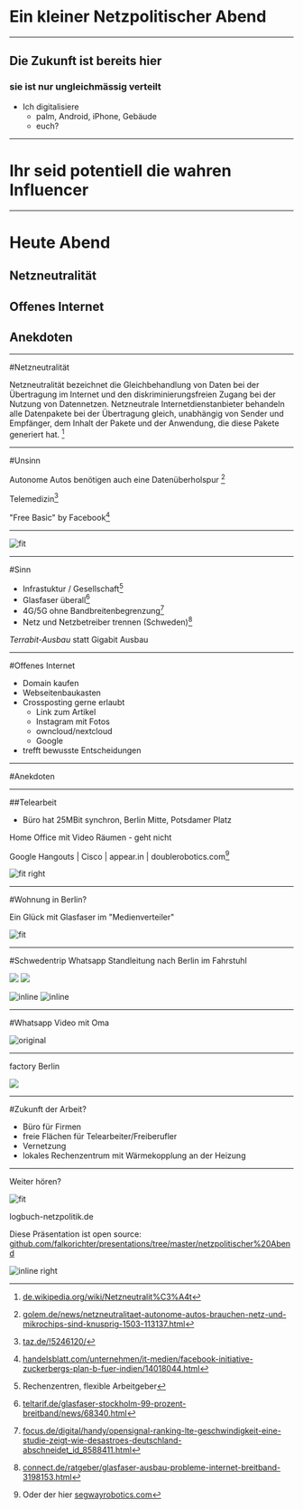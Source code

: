 # Ein kleiner Netzpolitischer Abend

---

## Die Zukunft ist bereits hier

### sie ist nur ungleichmässig verteilt

* Ich digitalisiere
  * palm, Android, iPhone, Gebäude
  * euch?

---

# Ihr seid potentiell die wahren Influencer

---

# Heute Abend

## Netzneutralität
## Offenes Internet
## Anekdoten

---

#Netzneutralität

Netzneutralität bezeichnet die Gleichbehandlung von Daten bei der Übertragung im Internet und den diskriminierungsfreien Zugang bei der Nutzung von Datennetzen. Netzneutrale Internetdienstanbieter behandeln alle Datenpakete bei der Übertragung gleich, unabhängig von Sender und Empfänger, dem Inhalt der Pakete und der Anwendung, die diese Pakete generiert hat. [^1]

[^1]: [de.wikipedia.org/wiki/Netzneutralit%C3%A4t](https://de.wikipedia.org/wiki/Netzneutralit%C3%A4t)

---

#Unsinn

Autonome Autos benötigen auch eine Datenüberholspur [^2]

Telemedizin[^3]

"Free Basic" by Facebook[^4]

[^2]: [golem.de/news/netzneutralitaet-autonome-autos-brauchen-netz-und-mikrochips-sind-knusprig-1503-113137.html](https://www.golem.de/news/netzneutralitaet-autonome-autos-brauchen-netz-und-mikrochips-sind-knusprig-1503-113137.html)

[^3]: [taz.de/!5246120/](http://www.taz.de/!5246120/)

[^4]: [handelsblatt.com/unternehmen/it-medien/facebook-initiative-zuckerbergs-plan-b-fuer-indien/14018044.html](http://www.handelsblatt.com/unternehmen/it-medien/facebook-initiative-zuckerbergs-plan-b-fuer-indien/14018044.html)

---

![fit](images/netzneutralitaet_1.png)

---

#Sinn

* Infrastuktur / Gesellschaft[^5]
* Glasfaser überall[^6]
* 4G/5G ohne Bandbreitenbegrenzung[^7]
* Netz und Netzbetreiber trennen (Schweden)[^8]

*Terrabit-Ausbau* statt Gigabit Ausbau



[^5]: Rechenzentren, flexible Arbeitgeber
[^6]: [teltarif.de/glasfaser-stockholm-99-prozent-breitband/news/68340.html](https://www.teltarif.de/glasfaser-stockholm-99-prozent-breitband/news/68340.html)
[^7]: [focus.de/digital/handy/opensignal-ranking-lte-geschwindigkeit-eine-studie-zeigt-wie-desastroes-deutschland-abschneidet_id_8588411.html](https://www.focus.de/digital/handy/opensignal-ranking-lte-geschwindigkeit-eine-studie-zeigt-wie-desastroes-deutschland-abschneidet_id_8588411.html)
[^8]: [connect.de/ratgeber/glasfaser-ausbau-probleme-internet-breitband-3198153.html](http://www.connect.de/ratgeber/glasfaser-ausbau-probleme-internet-breitband-3198153.html)


---

#Offenes Internet

* Domain kaufen
* Webseitenbaukasten
* Crossposting gerne erlaubt
  * Link zum Artikel
  * Instagram mit Fotos
  * owncloud/nextcloud
  * Google
* trefft bewusste Entscheidungen  

---

#Anekdoten

---

##Telearbeit

* Büro hat 25MBit synchron, Berlin Mitte, Potsdamer Platz

Home Office mit Video Räumen - geht nicht

Google Hangouts | Cisco | appear.in | doublerobotics.com[^9]

![fit right](images/doubler.png)

[^9]: Oder der hier [segwayrobotics.com](http://www.segwayrobotics.com/)

---

#Wohnung in Berlin?

Ein Glück mit Glasfaser im "Medienverteiler"

![fit](images/glasfaser.JPG)

---
#Schwedentrip
Whatsapp Standleitung nach Berlin im Fahrstuhl

![](images/IMG_20180418_230553_907.jpg)
![](images/IMG_20180418_230603_690.jpg)

![inline](images/IMG_20180418_230553_907.jpg) ![inline](images/IMG_20180418_230603_690.jpg)


---

#Whatsapp Video mit Oma

![original](images/DSC01138.jpg)

---

factory Berlin

![](https://www.youtube.com/watch?v=P0xEfwGRp4Y)

---

#Zukunft der Arbeit?

* Büro für Firmen
* freie Flächen für Telearbeiter/Freiberufler
* Vernetzung
* lokales Rechenzentrum mit Wärmekopplung an der Heizung

---

Weiter hören?

![fit](images/logbuch-netzpolitik-banner-v2-1000x288.jpg)

logbuch-netzpolitik.de

Diese Präsentation ist open source:
[github.com/falkorichter/presentations/tree/master/netzpolitischer%20Abend](https://github.com/falkorichter/presentations/tree/master/netzpolitischer%20Abend
)

![inline right](https://zxing.org/w/chart?cht=qr&chs=350x350&chld=L&choe=UTF-8&chl=https%3A%2F%2Fgithub.com%2Ffalkorichter%2Fpresentations%2Ftree%2Fmaster%2Fnetzpolitischer%2520Abend)

